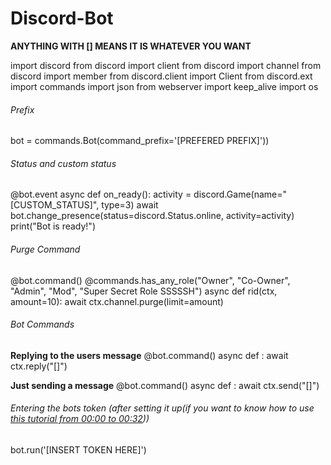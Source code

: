 # Discord-Bot

**ANYTHING WITH [] MEANS IT IS WHATEVER YOU WANT**

import discord
from discord import client
from discord import channel
from discord import member
from discord.client import Client
from discord.ext import commands
import json
from webserver import keep_alive
import os

###### Prefix

bot = commands.Bot(command_prefix='[PREFERED PREFIX]'))

###### Status and custom status

@bot.event
async def on_ready():
    activity = discord.Game(name="[CUSTOM_STATUS]", type=3)
    await bot.change_presence(status=discord.Status.online, activity=activity)
    print("Bot is ready!")

###### Purge Command
@bot.command()
@commands.has_any_role("Owner", "Co-Owner", "Admin", "Mod", "Super Secret Role SSSSSH")
async def rid(ctx, amount=10):
    await ctx.channel.purge(limit=amount)
    
###### Bot Commands

**Replying to the users message**
@bot.command()
async def [](ctx):
    await ctx.reply("[]")
    
**Just sending a message**
@bot.command()
async def [](ctx):
    await ctx.send("[]")
    
###### Entering the bots token (after setting it up(if you want to know how to use [this tutorial from 00:00 to 00:32](https://www.youtube.com/watch?v=Gqurhm2QxA0)))
bot.run('[INSERT TOKEN HERE]')
